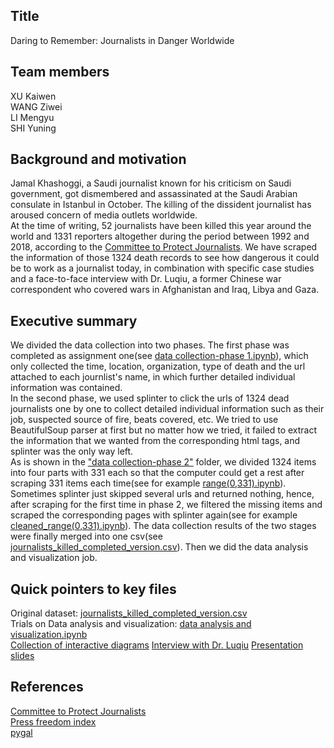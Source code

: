 ## Title
Daring to Remember: Journalists in Danger Worldwide


## Team members
XU Kaiwen  
WANG Ziwei  
LI Mengyu  
SHI Yuning  


## Background and motivation
Jamal Khashoggi, a Saudi journalist known for his criticism on Saudi government, got dismembered
and assassinated at the Saudi Arabian consulate in Istanbul in October. The killing of the dissident
journalist has aroused concern of media outlets worldwide.  
At the time of writing, 52 journalists have been killed this year around the world and 1331 reporters
altogether during the period between 1992 and 2018, according to the [Committee to Protect Journalists](https://cpj.org/). We have scraped the information of those 1324 death records to see
how dangerous it could be to work as a journalist today, in combination with specific case studies
and a face-to-face interview with Dr. Luqiu, a former Chinese war correspondent who covered wars
in Afghanistan and Iraq, Libya and Gaza.


## Executive summary
We divided the data collection into two phases. The first phase was completed as assignment one(see [data collection-phase 1.ipynb](https://github.com/kaiwenxu94/Journalists-Killed/blob/master/data%20collection-phase%201.ipynb)), which only collected the time, location, organization, type of death and the url attached to each journlist's name, in which further detailed individual information was contained.  
In the second phase, we used splinter to click the urls of 1324 dead journalists one by one to collect detailed individual information such as their job, suspected source of fire, beats covered, etc. We tried to use BeautifulSoup parser at first but no matter how we tried, it failed to extract the information that we wanted from the corresponding html tags, and splinter was the only way left.  
As is shown in the ["data collection-phase 2"](https://github.com/kaiwenxu94/Journalists-Killed/tree/master/data%20collection-phase%202) folder, we divided 1324 items into four parts with 331 each so that the computer could get a rest after scraping 331 items each time(see for example [range(0,331).ipynb](https://github.com/kaiwenxu94/Journalists-Killed/blob/master/data%20collection-phase%202/range(0%2C331).ipynb)). Sometimes splinter just skipped several urls and returned nothing, hence, after scraping for the first time in phase 2, we filtered the missing items and scraped the corresponding pages with splinter again(see for example [cleaned_range(0,331).ipynb](https://github.com/kaiwenxu94/Journalists-Killed/blob/master/data%20collection-phase%202/clean_range(0%2C331).ipynb)). 
The data collection results of the two stages were finally merged into one csv(see [journalists_killed_completed_version.csv](https://github.com/kaiwenxu94/Journalists-Killed/blob/master/journalists_killed_completed_version.csv)). Then we did the data analysis and visualization job.


## Quick pointers to key files
Original dataset: [journalists_killed_completed_version.csv](https://github.com/kaiwenxu94/Journalists-Killed/blob/master/journalists_killed_completed_version.csv)  
Trials on Data analysis and visualization: [data analysis and visualization.ipynb](https://github.com/kaiwenxu94/Journalists-Killed/blob/master/data%20analysis%20and%20visualization.ipynb)  
[Collection of interactive diagrams](http://nbviewer.jupyter.org/github/kaiwenxu94/Journalists-Killed/blob/master/Interactive%20Diagram.ipynb)
[Interview with Dr. Luqiu](https://www.youtube.com/embed/jzmI6e1LB4c)
[Presentation slides](https://drive.google.com/file/d/1HXykljU1yxa2rc7zAWVzolKM6WfaJYhd/view?usp=sharing)


## References
[Committee to Protect Journalists](https://cpj.org/)  
[Press freedom index](https://en.wikipedia.org/wiki/Press_Freedom_Index)  
[pygal](http://www.pygal.org/en/stable/index.html)
